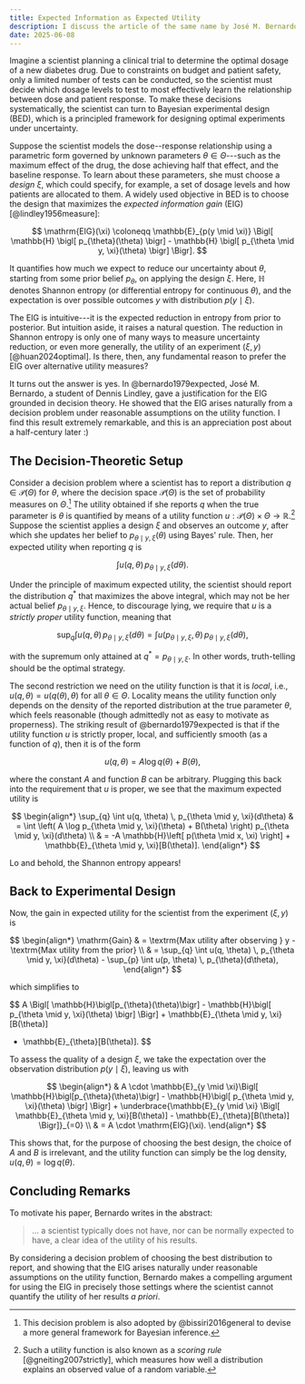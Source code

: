 ```yaml
---
title: Expected Information as Expected Utility
description: I discuss the article of the same name by José M. Bernardo from 1979, which shows that the expected information gain, a popular metric used in Bayesian experimental design, is itself a solution to maximum expected utility problem under some assumptions on the utility function.
date: 2025-06-08
---
```


Imagine a scientist planning a clinical trial to determine the optimal dosage of a new diabetes
drug. Due to constraints on budget and patient safety, only a limited number of tests can be
conducted, so the scientist must decide which dosage levels to test to most
effectively learn the relationship between dose and patient response. To make
these decisions systematically, the scientist can turn to Bayesian experimental
design (BED), which is a principled framework for designing optimal
experiments under uncertainty.

Suppose the scientist models the dose--response relationship using a
parametric form governed by unknown parameters $\theta \in \Theta$---such as the
maximum effect of the drug, the dose achieving half that effect, and the
baseline response. To learn about these parameters, she must choose a _design_ $\xi$, which could
specify, for example, a set of dosage levels and how patients are allocated to them.
A widely used objective in BED is to choose the design that maximizes the _expected
information gain_ (EIG) [@lindley1956measure]:

$$
\mathrm{EIG}(\xi) \coloneqq \mathbb{E}_{p(y \mid \xi)} \Bigl[ \mathbb{H} \bigl[ p_{\theta}(\theta)
\bigr] - \mathbb{H} \bigl[ p_{\theta \mid y, \xi}(\theta) \bigr] \Bigr].
$$

It quantifies how much we expect to reduce our uncertainty about $\theta$, starting from some
prior belief $p_{\theta}$, on applying the design $\xi$. Here, $\mathbb{H}$ denotes Shannon entropy
(or differential entropy for continuous $\theta$), and the expectation is over possible outcomes $y$
with distribution $p(y \mid \xi)$.

The EIG is intuitive---it is the expected reduction in entropy from prior to posterior. But
intuition aside, it raises a natural question. The reduction in Shannon entropy is only one of many
ways to measure uncertainty reduction, or even more generally, the utility of an experiment $(\xi,
y)$ [@huan2024optimal]. Is there, then, any fundamental reason to prefer the EIG over alternative
utility measures?

It turns out the answer is yes. In @bernardo1979expected, José M. Bernardo, a student of Dennis
Lindley, gave a justification for the EIG grounded in decision theory. He showed
that the EIG arises naturally from a decision problem under reasonable
assumptions on the utility function. I find this result extremely remarkable,
and this is an appreciation post about a half-century later :)

## The Decision-Theoretic Setup

Consider a decision problem where a scientist has to report a distribution $q \in
\mathcal{P}(\Theta)$ for $\theta$, where the decision space $\mathcal{P}(\Theta)$ is the set of
probability measures on $\Theta$.[^generalized_bayes] The utility obtained if she reports $q$ when
the true parameter is $\theta$ is quantified by means of a utility function $u:\mathcal{P}(\Theta)
\times \Theta \to \mathbb{R}$.[^scoring_rule] Suppose the scientist applies a design $\xi$ and
observes an outcome $y$, after which she updates her belief to $p_{\theta \mid y, \xi}(\theta)$
using Bayes' rule. Then, her expected utility when reporting $q$ is

$$
\int u(q, \theta) \, p_{\theta \mid y, \xi}(d\theta).
$$

Under the principle of maximum expected utility, the scientist should report the distribution
$q^{*}$ that maximizes the above integral, which may not be her actual belief $p_{\theta \mid y,
\xi}$. Hence, to discourage lying, we require that $u$ is a _strictly proper_ utility function,
meaning that

$$
\sup_{q} \int u(q, \theta) \, p_{\theta \mid y, \xi}(d\theta) = \int u(p_{\theta \mid y, \xi}, \theta) \, p_{\theta \mid y, \xi}(d\theta),
$$

with the supremum only attained at $q^{*} = p_{\theta \mid y, \xi}$. In other words, truth-telling
should be the optimal strategy.

The second restriction we need on the utility function is that it is _local_, i.e., $u(q, \theta) =
u\bigl(q(\theta), \theta\bigr)$ for all $\theta \in \Theta$. Locality means the utility function
only depends on the density of the reported distribution at the true parameter $\theta$, which feels
reasonable (though admittedly not as easy to motivate as properness). The striking result of
@bernardo1979expected is that if the utility function $u$ is strictly proper, local, and
sufficiently smooth (as a function of $q$), then it is of the form

$$
u(q, \theta) = A \log q(\theta) + B(\theta),
$$

where the constant $A$ and function $B$ can be arbitrary. Plugging this back into the requirement
that $u$ is proper, we see that the maximum expected utility is

$$
\begin{align*}
\sup_{q} \int u(q, \theta) \, p_{\theta \mid y, \xi}(d\theta)
& = \int \left( A \log p_{\theta \mid y, \xi}(\theta) + B(\theta) \right) p_{\theta \mid y, \xi}(d\theta) \\
& = -A \mathbb{H}\left[ p(\theta \mid x, \xi) \right] + \mathbb{E}_{\theta \mid y, \xi}[B(\theta)].
\end{align*}
$$

Lo and behold, the Shannon entropy appears!

## Back to Experimental Design

Now, the gain in expected utility for the scientist from the experiment $(\xi, y)$ is

$$
\begin{align*}
\mathrm{Gain}
& = \textrm{Max utility after observing } y - \textrm{Max utility from the prior} \\
& = \sup_{q} \int u(q, \theta) \, p_{\theta \mid y, \xi}(d\theta) - \sup_{p} \int u(p, \theta) \, p_{\theta}(d\theta),
\end{align*}
$$

which simplifies to

$$
A \Bigl[ \mathbb{H}\bigl[p_{\theta}(\theta)\bigr] - \mathbb{H}\bigl[ p_{\theta \mid y, \xi}(\theta) \bigr] \Bigr] + \mathbb{E}_{\theta \mid y, \xi}[B(\theta)]
  - \mathbb{E}_{\theta}[B(\theta)].
$$

To assess the quality of a design $\xi$, we take the expectation over the observation distribution
$p(y \mid \xi)$, leaving us with

$$
\begin{align*}
& A \cdot \mathbb{E}_{y \mid \xi}\Bigl[ \mathbb{H}\bigl[p_{\theta}(\theta)\bigr] - \mathbb{H}\bigl[ p_{\theta \mid y, \xi}(\theta) \bigr] \Bigr] + \underbrace{\mathbb{E}_{y \mid \xi} \Bigl[ \mathbb{E}_{\theta \mid y, \xi}[B(\theta)] - \mathbb{E}_{\theta}[B(\theta)] \Bigr]}_{=0} \\
& = A \cdot \mathrm{EIG}(\xi).
\end{align*}
$$

This shows that, for the purpose of choosing the best design, the choice of $A$ and $B$ is
irrelevant, and the utility function can simply be the log density, $u(q, \theta) = \log q(\theta)$.

## Concluding Remarks

To motivate his paper, Bernardo writes in the abstract:

> ... a scientist typically does not have, nor can be normally expected to have, a clear idea of the
> utility of his results.

By considering a decision problem of choosing the best distribution to report, and showing that the
EIG arises naturally under reasonable assumptions on the utility function, Bernardo makes a
compelling argument for using the EIG in precisely those settings where the scientist cannot
quantify the utility of her results _a priori_.

[^scoring_rule]:
    Such a utility function is also known as a _scoring rule_ [@gneiting2007strictly],
    which measures how well a distribution explains an observed value of a random variable.

[^generalized_bayes]:
    This decision problem is also adopted by @bissiri2016general to devise a more
    general framework for Bayesian inference.
